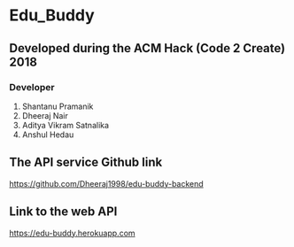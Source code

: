 # Edu_Buddy

## Developed during the ACM Hack (Code 2 Create) 2018

### Developer
1. Shantanu Pramanik
2. Dheeraj Nair
3. Aditya Vikram Satnalika
4. Anshul Hedau

## The API service Github link
https://github.com/Dheeraj1998/edu-buddy-backend

## Link to the web API
https://edu-buddy.herokuapp.com
